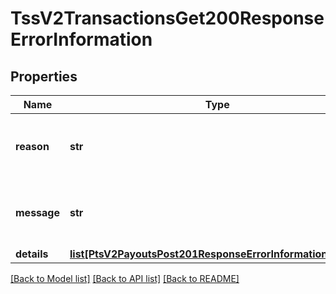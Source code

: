 # TssV2TransactionsGet200ResponseErrorInformation

## Properties
Name | Type | Description | Notes
------------ | ------------- | ------------- | -------------
**reason** | **str** | The description for this field is not available. | [optional] 
**message** | **str** | The description for this field is not available. | [optional] 
**details** | [**list[PtsV2PayoutsPost201ResponseErrorInformationDetails]**](PtsV2PayoutsPost201ResponseErrorInformationDetails.md) |  | [optional] 

[[Back to Model list]](../README.md#documentation-for-models) [[Back to API list]](../README.md#documentation-for-api-endpoints) [[Back to README]](../README.md)


